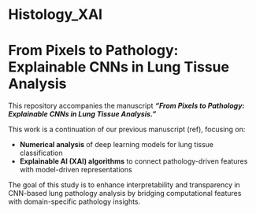 # Histology_XAI
# From Pixels to Pathology: Explainable CNNs in Lung Tissue Analysis

This repository accompanies the manuscript **_“From Pixels to Pathology: Explainable CNNs in Lung Tissue Analysis.”_**

This work is a continuation of our previous manuscript (ref), focusing on:

- **Numerical analysis** of deep learning models for lung tissue classification  
- **Explainable AI (XAI) algorithms** to connect pathology-driven features with model-driven representations  

The goal of this study is to enhance interpretability and transparency in CNN-based lung pathology analysis by bridging computational features with domain-specific pathology insights.

